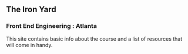 ## The Iron Yard
### Front End Engineering : Atlanta

This site contains basic info about the course and a list of resources that will come in handy.
